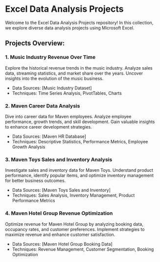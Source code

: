 

# Excel Data Analysis Projects

Welcome to the Excel Data Analysis Projects repository! In this collection, we explore diverse data analysis projects using Microsoft Excel.

## Projects Overview:

### 1. Music Industry Revenue Over Time
   Explore the historical revenue trends in the music industry. Analyze sales data, streaming statistics, and market share over the years. Uncover insights into the evolution of the music business.

   - Data Sources: [Music Industry Dataset]
   - Techniques: Time Series Analysis, PivotTables, Charts

### 2. Maven Career Data Analysis
   Dive into career data for Maven employees. Analyze employee performance, growth trends, and skill development. Gain valuable insights to enhance career development strategies.

   - Data Sources: [Maven HR Database]
   - Techniques: Descriptive Statistics, Performance Metrics, Employee Growth Analysis

### 3. Maven Toys Sales and Inventory Analysis
   Investigate sales and inventory data for Maven Toys. Understand product performance, identify popular items, and optimize inventory management for better business outcomes.

   - Data Sources: [Maven Toys Sales and Inventory]
   - Techniques: Sales Analysis, Inventory Management, Product Performance Metrics

### 4. Maven Hotel Group Revenue Optimization
   Optimize revenue for Maven Hotel Group by analyzing booking data, occupancy rates, and customer preferences. Implement strategies to maximize revenue and enhance customer satisfaction.

   - Data Sources: [Maven Hotel Group Booking Data]
   - Techniques: Revenue Management, Customer Segmentation, Booking Optimization

